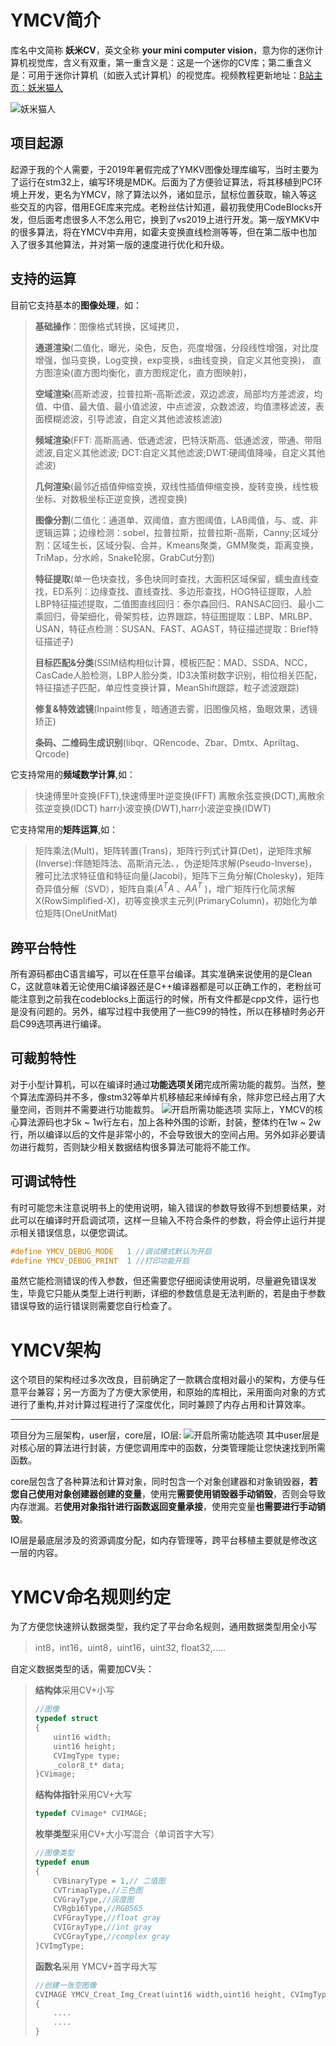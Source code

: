 # YMCV简介

库名中文简称 **妖米CV**，英文全称 **your mini computer vision**，意为你的迷你计算机视觉库，含义有双重，第一重含义是：这是一个迷你的CV库；第二重含义是：可用于迷你计算机（如嵌入式计算机）的视觉库。视频教程更新地址：[B站主页：妖米猫人](https://space.bilibili.com/314022084)

<img title="妖米猫人" src="./image/妖米猫人.png" data-align="center">

## 项目起源

起源于我的个人需要，于2019年暑假完成了YMKV图像处理库编写，当时主要为了运行在stm32上，编写环境是MDK。后面为了方便验证算法，将其移植到PC环境上开发，更名为YMCV，除了算法以外，诸如显示，鼠标位置获取，输入等这些交互的内容，借用EGE库来完成。老粉丝估计知道，最初我使用CodeBlocks开发，但后面考虑很多人不怎么用它，换到了vs2019上进行开发。第一版YMKV中的很多算法，将在YMCV中弃用，如霍夫变换直线检测等等，但在第二版中也加入了很多其他算法，并对第一版的速度进行优化和升级。

## 支持的运算

目前它支持基本的**图像处理**，如：

> **基础操作**：图像格式转换，区域拷贝，
> 
> **通道渲染**(二值化，曝光，染色，反色，亮度增强，分段线性增强，对比度增强，伽马变换，Log变换，exp变换，s曲线变换，自定义其他变换)，
> 直方图渲染(直方图均衡化，直方图规定化，直方图映射)，
> 
> **空域渲染**(高斯滤波，拉普拉斯-高斯滤波，双边滤波，局部均方差滤波，均值、中值、最大值、最小值滤波，中点滤波，众数滤波，均值漂移滤波，表面模糊滤波，引导滤波，自定义其他滤波核滤波)
> 
> **频域渲染**(FFT: 高斯高通、低通滤波，巴特沃斯高、低通滤波，带通、带阻滤波,自定义其他滤波; DCT:自定义其他滤波;DWT:硬阈值降噪，自定义其他滤波)
> 
> **几何渲染**(最邻近插值伸缩变换，双线性插值伸缩变换，旋转变换，线性极坐标、对数极坐标正逆变换，透视变换)
> 
> **图像分割**(二值化：通道单、双阈值，直方图阈值，LAB阈值，与、或、非逻辑运算；边缘检测：sobel，拉普拉斯，拉普拉斯-高斯，Canny;区域分割：区域生长，区域分裂、合并，Kmeans聚类，GMM聚类，距离变换，TriMap，分水岭，Snake轮廓，GrabCut分割)
> 
> **特征提取**(单一色块查找，多色块同时查找，大面积区域保留，蠕虫直线查找，ED系列：边缘查找、直线查找、多边形查找，HOG特征提取，人脸LBP特征描述提取，二值图直线回归：泰尔森回归、RANSAC回归、最小二乘回归，骨架细化，骨架剪枝，边界跟踪，特征图提取：LBP、MRLBP、USAN，特征点检测：SUSAN、FAST、AGAST，特征描述提取：Brief特征描述子)
> 
> **目标匹配&分类**(SSIM结构相似计算，模板匹配：MAD、SSDA、NCC，CasCade人脸检测，LBP人脸分类，ID3决策树数字识别，相位相关匹配，特征描述子匹配，单应性变换计算，MeanShift跟踪，粒子滤波跟踪)
> 
> **修复&特效滤镜**(Inpaint修复，暗通道去雾，旧图像风格，鱼眼效果，透镜矫正)
> 
> **条码、二维码生成识别**(libqr、QRencode、Zbar、Dmtx、Apriltag、Qrcode)

它支持常用的**频域数学计算**,如：

> 快速傅里叶变换(FFT),快速傅里叶逆变换(IFFT)
> 离散余弦变换(DCT),离散余弦逆变换(IDCT)
> harr小波变换(DWT),harr小波逆变换(IDWT)

它支持常用的**矩阵运算**,如：

> 矩阵乘法(Mult)，矩阵转置(Trans)，矩阵行列式计算(Det)，逆矩阵求解(Inverse):伴随矩阵法、高斯消元法、，伪逆矩阵求解(Pseudo-Inverse)，雅可比法求特征值和特征向量(Jacobi)，矩阵下三角分解(Cholesky)，矩阵奇异值分解（SVD），矩阵自乘($A^TA$ 、$AA^T$ )，增广矩阵行化简求解X(RowSimplified-X)，初等变换求主元列(PrimaryColumn)，初始化为单位矩阵(OneUnitMat)

## 跨平台特性

所有源码都由C语言编写，可以在任意平台编译。其实准确来说使用的是Clean C，这就意味着无论使用C编译器还是C++编译器都是可以正确工作的，老粉丝可能注意到之前我在codeblocks上面运行的时候，所有文件都是cpp文件，运行也是没有问题的。另外，编写过程中我使用了一些C99的特性，所以在移植时务必开启C99选项再进行编译。

## 可裁剪特性

对于小型计算机，可以在编译时通过**功能选项关闭**完成所需功能的裁剪。当然，整个算法库源码并不多，像stm32等单片机移植起来绰绰有余，除非您已经占用了大量空间，否则并不需要进行功能裁剪。
<img title="开启所需功能选项" src="./image/功能选择编译.png" data-align="center">
实际上，YMCV的核心算法源码也才5k ~ 1w行左右，加上各种外围的诊断，封装，整体约在1w ~ 2w行，所以编译以后的文件是非常小的，不会导致很大的空间占用。另外如非必要请勿进行裁剪，否则缺少相关数据结构很多算法可能将不能工作。

## 可调试特性

有时可能您未注意说明书上的使用说明，输入错误的参数导致得不到想要结果，对此可以在编译时开启调试项，这样一旦输入不符合条件的参数，将会停止运行并提示相关错误信息，以便您调试。

```c
#define YMCV_DEBUG_MODE   1 //调试模式默认为开启
#define YMCV_DEBUG_PRINT  1 //打印功能开启
```

虽然它能检测错误的传入参数，但还需要您仔细阅读使用说明，尽量避免错误发生，毕竟它只能从类型上进行判断，详细的参数信息是无法判断的，若是由于参数错误导致的运行错误则需要您自行检查了。

# YMCV架构

这个项目的架构经过多次改良，目前确定了一款耦合度相对最小的架构，方便与任意平台兼容；另一方面为了方便大家使用，和原始的库相比，采用面向对象的方式进行了重构,并对计算过程进行了深度优化，同时兼顾了内存占用和计算效率。

  ----------------------

项目分为三层架构，user层，core层，IO层:
<img title="开启所需功能选项" src="./image/YMCV整体架构.png" data-align="center">
其中user层是对核心层的算法进行封装，方便您调用库中的函数，分类管理能让您快速找到所需函数。

core层包含了各种算法和计算对象，同时包含一个对象创建器和对象销毁器，**若您自己使用对象创建器创建的变量**，使用完**需要使用销毁器手动销毁**，否则会导致内存泄漏。若**使用对象指针进行函数返回变量承接**，使用完变量**也需要进行手动销毁**。

IO层是最底层涉及的资源调度分配，如内存管理等，跨平台移植主要就是修改这一层的内容。

# YMCV命名规则约定

为了方便您快速辨认数据类型，我约定了平台命名规则，通用数据类型用全小写

>   int8，int16，uint8，uint16，uint32,  float32,.....

自定义数据类型的话，需要加CV头：

> **结构体**采用CV+小写
> 
> ```c
> //图像
> typedef struct 
> {
>     uint16 width;
>     uint16 height;
>     CVImgType type;
>     _color8_t* data;
> }CVimage;
> ```
> 
> **结构体指针**采用CV+大写
> 
> ```c
> typedef CVimage* CVIMAGE;
> ```
> 
> **枚举类型**采用CV+大小写混合（单词首字大写）
> 
> ```c
> //图像类型
> typedef enum
> {
>     CVBinaryType = 1,// 二值图
>     CVTrimapType,//三色图
>     CVGrayType,//灰度图
>     CVRgb16Type,//RGB565
>     CVFGrayType,//float gray
>     CVIGrayType,//int gray
>     CVCGrayType,//complex gray
> }CVImgType;
> ```
> 
> **函数名**采用 YMCV+首字母大写
> 
> ```c
> //创建一张空图像
> CVIMAGE YMCV_Creat_Img_Creat(uint16 width,uint16 height, CVImgType Imgform)
> {
>     ....
>     ....
> }
> ```
